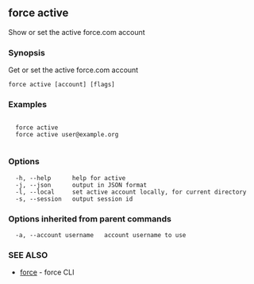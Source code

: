 ## force active

Show or set the active force.com account

### Synopsis

Get or set the active force.com account

```
force active [account] [flags]
```

### Examples

```

  force active
  force active user@example.org
  
```

### Options

```
  -h, --help      help for active
  -j, --json      output in JSON format
  -l, --local     set active account locally, for current directory
  -s, --session   output session id
```

### Options inherited from parent commands

```
  -a, --account username   account username to use
```

### SEE ALSO

* [force](force.md)	 - force CLI

